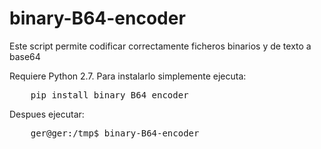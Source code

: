 # binary-B64-encoder

Este script permite codificar correctamente ficheros binarios y de texto a base64

Requiere Python 2.7. Para instalarlo simplemente ejecuta:

<pre>
    pip install binary_B64_encoder
</pre>

Despues ejecutar:

<pre>
    ger@ger:/tmp$ binary-B64-encoder
</pre>

